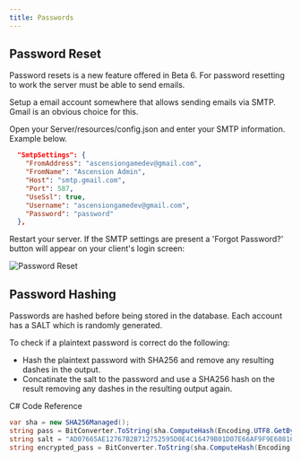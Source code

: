 ```yaml
---
title: Passwords
---
```



## Password Reset
Password resets is a new feature offered in Beta 6. For password resetting to work the server must be able to send emails.

Setup a email account somewhere that allows sending emails via SMTP. Gmail is an obvious choice for this.

Open your Server/resources/config.json and enter your SMTP information. Example below.

```json
  "SmtpSettings": {
    "FromAddress": "ascensiongamedev@gmail.com",
    "FromName": "Ascension Admin",
    "Host": "smtp.gmail.com",
    "Port": 587,
    "UseSsl": true,
    "Username": "ascensiongamedev@gmail.com",
    "Password": "password"
  },
```

Restart your server. If the SMTP settings are present a 'Forgot Password?' button will appear on your client's login screen:

![Password Reset](https://www.ascensiongamedev.com/resources/filehost/c7e2072b2697c3462423bf1b7903a295.png)


## Password Hashing
Passwords are hashed before being stored in the database. Each account has a SALT which is randomly generated.

To check if a plaintext password is correct do the following:
* Hash the plaintext password with SHA256 and remove any resulting dashes in the output.
* Concatinate the salt to the password and use a SHA256 hash on the result removing any dashes in the resulting output again.

C# Code Reference
```cs
var sha = new SHA256Managed();
string pass = BitConverter.ToString(sha.ComputeHash(Encoding.UTF8.GetBytes("plaintext_password"))).Replace("-", "");
string salt = "AD07665AE12767B2B712752595D0E4C16479B01D07E66AF9F9E6081C811C4C21";  //Salt pulled from the database
string encrypted_pass = BitConverter.ToString(sha.ComputeHash(Encoding.UTF8.GetBytes(pass + salt))).Replace("-", "");
```
